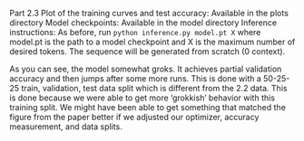 Part 2.3
Plot of the training curves and test accuracy: Available in the plots directory
Model checkpoints: Available in the model directory
Inference instructions: As before, run `python inference.py model.pt X` where model.pt is the path to a model checkpoint and X is the maximum number of desired tokens. The sequence will be generated from scratch (0 context).

As you can see, the model somewhat groks. It achieves partial validation accuracy and then jumps after some more runs. This is done with a 50-25-25 train, validation, test data split which is different from the 2.2 data. This is done because we were able to get more ‘grokkish’ behavior with this training split. We might have been able to get something that matched the figure from the paper better if we adjusted our optimizer, accuracy measurement, and data splits.


